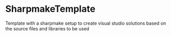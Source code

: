 # SharpmakeTemplate
Template with a sharpmake setup to create visual studio solutions based on the source files and libraries to be used
